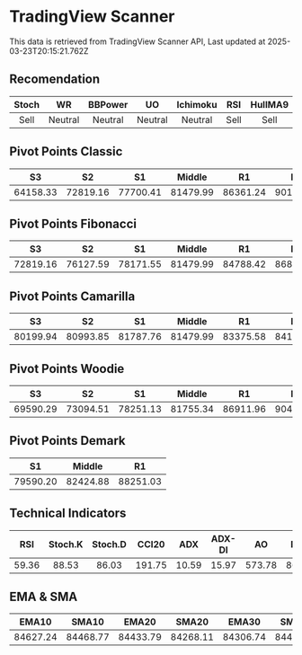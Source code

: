# TradingView Scanner
This data is retrieved from TradingView Scanner API, Last updated at 2025-03-23T20:15:21.762Z

## Recomendation
| Stoch | WR | BBPower | UO | Ichimoku | RSI | HullMA9 |
| :---: | :---: | :---: | :---: | :---: | :---: | :---: |
| Sell | Neutral | Neutral | Neutral | Neutral | Sell | Sell |

## Pivot Points Classic
| S3 | S2 | S1 | Middle | R1 | R2 | R3 |
| :---: | :---: | :---: | :---: | :---: | :---: | :---: |
| 64158.33 | 72819.16 | 77700.41 | 81479.99 | 86361.24 | 90140.82 | 98801.65 |

## Pivot Points Fibonacci
| S3 | S2 | S1 | Middle | R1 | R2 | R3 |
| :---: | :---: | :---: | :---: | :---: | :---: | :---: |
| 72819.16 | 76127.59 | 78171.55 | 81479.99 | 84788.42 | 86832.38 | 90140.82 |

## Pivot Points Camarilla
| S3 | S2 | S1 | Middle | R1 | R2 | R3 |
| :---: | :---: | :---: | :---: | :---: | :---: | :---: |
| 80199.94 | 80993.85 | 81787.76 | 81479.99 | 83375.58 | 84169.49 | 84963.40 |

## Pivot Points Woodie
| S3 | S2 | S1 | Middle | R1 | R2 | R3 |
| :---: | :---: | :---: | :---: | :---: | :---: | :---: |
| 69590.29 | 73094.51 | 78251.13 | 81755.34 | 86911.96 | 90416.17 | 95572.79 |

## Pivot Points Demark
| S1 | Middle | R1 |
| :---: | :---: | :---: |
| 79590.20 | 82424.88 | 88251.03 |

## Technical Indicators
| RSI | Stoch.K | Stoch.D | CCI20 | ADX | ADX-DI | AO | Mom | MACD | MACD | W.R | HullMA9 |
| :---: | :---: | :---: | :---: | :---: | :---: | :---: | :---: | :---: | :---: | :---: | :---: |
| 59.36 | 88.53 | 86.03 | 191.75 | 10.59 | 15.97 | 573.78 | 869.45 | 219.21 | 130.14 | -13.67 | 85281.69 |

## EMA & SMA
| EMA10 | SMA10 | EMA20 | SMA20 | EMA30 | SMA30 | EMA50 | SMA50 | EMA100 | SMA100 | EMA200 | SMA200 |
| :---: | :---: | :---: | :---: | :---: | :---: | :---: | :---: | :---: | :---: | :---: | :---: |
| 84627.24 | 84468.77 | 84433.79 | 84268.11 | 84306.74 | 84477.95 | 84181.90 | 84025.24 | 84740.39 | 83724.49 | 87163.74 | 87174.10 |